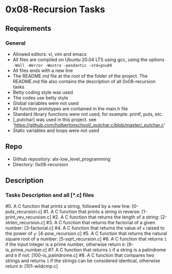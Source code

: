 # 0x08-Recursion Tasks
## Requirements
### General
* Allowed editors: vi, vim and emacs
* All files are compiled on Ubuntu 20.04 LTS using gcc, using the options `-Wall -Werror -Wextra -pendantic -std=gnu89`
* All files ends with a new line
* The README.md file at the root of the folder of the project. The README.md file also contains the description of all 0x08-recursion tasks
* Betty coding style was used
* The codes use betty style
* Global variables were not used
* All function prototypes are contained in the main.h file
* Standard library functions were not used, for example: printf, puts, etc.
* [_putchar] was used in this project. see 'https://github.com/holbertonschool/_putchar.c/blob/master/_putchar.c'
* Static variables and loops were not used
## Repo
* Github repository: alx-low_level_programming
* Directory: 0x08-recursion
## Description
### Tasks Description and all [*.c] files
#0. A C function that prints a string, followed by a new line: [0-puts_recursion.c]
#1. A C function that prints a string in reverse: [1-print_rev_recursion.c]
#2. A C function that returns the length of a string: [2-strlen_recursion.c]
#3. A C function that returns the factorial of a given number: [3-factorial.c]
#4. A C function that returns the value of `x` raised to the power of `y`: [4-pow_recursion.c]
#5. A C function that returns the natural square root of a number: [5-sqrt_recursion.c]
#6. A C function that returns `1` if the input integer is a prime number, otherwise return `0`: [6-is_prime_number.c]
#7. A C function that returns `1` if a string is a palindrome and `0` if not: [100-is_palindrome.c]
#8. A C function that compares two strings and returns `1` if the strings can be considered identical, otherwise return `0`: [101-wildcmp.c]

